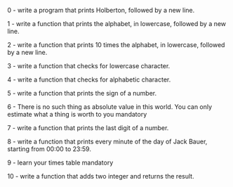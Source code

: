 0 - write a program that prints Holberton, followed by a new line.

1 - write a function that prints the alphabet, in lowercase, followed by a new line.

2 - write a function that prints 10 times the alphabet, in lowercase, followed by a new line.

3 - write a function that checks for lowercase character.

4 - write a function that checks for alphabetic character.

5 - write a function that prints the sign of a number.

6 - There is no such thing as absolute value in this world. You can only estimate what a thing is worth to you mandatory

7 - write a function that prints the last digit of a number.

8 - write a function that prints every minute of the day of Jack Bauer, starting from 00:00 to 23:59.

9 - learn your times table mandatory

10 - write a function that adds two integer and returns the result.

